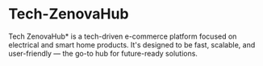 # Tech-ZenovaHub
Tech ZenovaHub* is a tech-driven e-commerce platform focused on electrical and smart home products. It's designed to be fast, scalable, and user-friendly — the go-to hub for future-ready solutions.
